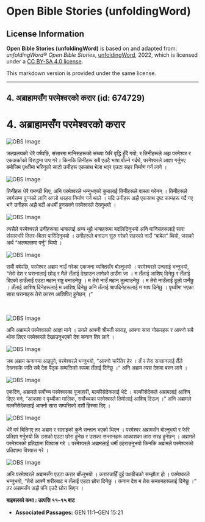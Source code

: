 # Open Bible Stories (unfoldingWord)

## License Information

**Open Bible Stories (unfoldingWord)** is based on and adapted from: _unfoldingWord® Open Bible Stories_, [unfoldingWord](https://unfoldingword.org/utw), 2022, which is licensed under a [CC BY-SA 4.0 license](https://creativecommons.org/licenses/by-sa/4.0/legalcode.en).

This markdown version is provided under the same license.



--------------------------------

## 4. अब्राहामसँग परमेश्‍वरको करार (id: 674729)

4\. अब्राहामसँग परमेश्‍वरको करार
================================

![OBS Image](https://cdn.door43.org/obs/jpg/360px/obs-en-04-01.jpg)

जलप्रलयको धेरै वर्षपछि, संसारमा मानिसहरूको संख्या फेरि वृद्धि हुँदै गयो, र तिनीहरूले अझ परमेश्‍वर र एकअर्काको विरुद्धमा पाप गरे। किनकि तिनीहरू सबै एउटै भाषा बोल्ने गर्दथे, परमेश्‍वरले आज्ञा गर्नुभए बमोजिम पृथ्वीमा भरिनुको साटो उनीहरू एकसाथ भेला भएर एउटा सहर निर्माण गर्न लागे ।

![OBS Image](https://cdn.door43.org/obs/jpg/360px/obs-en-04-02.jpg)

तिनीहरू धेरै घमण्डी थिए, अनि परमेश्‍वरले भन्‍नुभएको कुरालाई तिनीहरूले वास्ता गरेनन् । तिनीहरूले स्वर्गसम्म पुग्‍नको लागि अग्लो धरहरा निर्माण गर्न थाले । यदि उनीहरू अझै एकसाथ दुष्ट कामहरू गर्दै गए भने उनीहरू अझै बढी अधर्मी हुनसक्ने परमेश्‍वरले देख्‍नुभयो ।

![OBS Image](https://cdn.door43.org/obs/jpg/360px/obs-en-04-03.jpg)

त्यसैले परमेश्‍वरले उनीहरूका भाषालाई अन्य थुप्रै भाषाहरूमा बदलिदिनुभयो अनि मानिसहरूलाई सारा संसारभरि तितर\-बितर पारिदिनुभयो । उनीहरूले बनाउन सुरु गरेको सहरको नाउँ “बाबेल” थियो, जसको अर्थ “अलमल्लमा पर्नु” थियो ।

![OBS Image](https://cdn.door43.org/obs/jpg/360px/obs-en-04-04.jpg)

सयौँ वर्षपछि, परमेश्‍वर अब्राम नाउँ गरेका एकजना व्यक्तिसँग बोल्नुभयो । परमेश्‍वरले उनलाई भन्‍नुभयो, “तेरो देश र घरानालाई छोड् र मैले तँलाई देखाउन लागेको ठाउँमा जा । म तँलाई आशिष् दिनेछु र तँलाई दिएको ठाउँलाई एउटा महान् राष्ट्र बनाउनेछु । म तेरो नाउँ महान् तुल्याउनेछु । म तेरो नाउँलाई ठूलो पार्नेछु । तँलाई आशिष् दिनेहरूलाई म आशिष् दिनेछु अनि तँलाई श्रापदिनेहरूलाई म श्राप दिनेछु । पृथ्वीमा भएका सारा घरानाहरू तेरो कारण आशिषित् हुनेछन् ।”

​

![OBS Image](https://cdn.door43.org/obs/jpg/360px/obs-en-04-05.jpg)

अनि अब्रामले परमेश्‍वरको आज्ञा माने । उनले आफ्नी श्रीमती साराइ, आफ्ना सारा नोकरहरू र आफ्नो सबै थोक लिएर परमेश्‍वरले देखाउनुभएको देश कनान तिर लागे ।

![OBS Image](https://cdn.door43.org/obs/jpg/360px/obs-en-04-06.jpg)

जब अब्राम कनानमा आइपुगे, परमेश्‍वरले भन्‍नुभयो, “आफ्नो चारैतिर हेर । तँ र तेरा सन्तानलाई तैँले देख्‍नसके जति सबै देश पैतृक सम्पत्तिको रूपमा तँलाई दिनेछु ।” अनि अब्राम त्यस देशमा बस्‍न लागे ।

![OBS Image](https://cdn.door43.org/obs/jpg/360px/obs-en-04-07.jpg)

एकदिन, अब्रामले सर्वोच्च परमेश्‍वरका पूजाहारी, मल्कीसेदेकलाई भेटे । मल्कीसेदेकले अब्रामलाई आशिष् दिएर भने, “आकाश र पृथ्वीका मालिक, सर्वोच्चका परमेश्‍वरले तिमीलाई आशिष् दिऊन् ।” अनि अब्रामले मल्कीसेदेकलाई आफ्नो सारा सम्पत्तिको दशौं हिस्सा दिए ।

![OBS Image](https://cdn.door43.org/obs/jpg/360px/obs-en-04-08.jpg)

धेरै वर्ष बितिगए तर अब्राम र साराइको कुनै सन्तान भएको थिएन । परमेश्‍वर अब्रामसँग बोल्नुभयो र फेरि प्रतिज्ञा गर्नुभयो कि उसको एउटा छोरा हुनेछ र उसका सन्तानहरू आकाशका तारा सरह हुनेछन् । अब्रामले परमेश्‍वरको प्रतिज्ञामा विश्‍वास गरे । परमेश्‍वरले अब्रामलाई धर्मी ठहराउनुभयो किनकि अब्रामले परमेश्‍वरको प्रतिज्ञामा विश्‍वास गरे ।

![OBS Image](https://cdn.door43.org/obs/jpg/360px/obs-en-04-09.jpg)

अनि परमेश्‍वरले अब्रामसँग एउटा करार बाँध्‍नुभयो । करारचाहिँ दुई पक्षबीचको सम्झौता हो । परमेश्‍वरले भन्‍नुभयो, “तेरो आफ्नै शरीरबाट म तँलाई एउटा छोरा दिनेछु । कनान देश म तेरा सन्तानहरूलाई दिनेछु ।” तर अब्रामसँग अझै पनि एउटै छोरा थिएन ।

**बाइबलको कथा : उत्पत्ति ११–१५ बाट**

* **Associated Passages:** GEN 11:1–GEN 15:21

